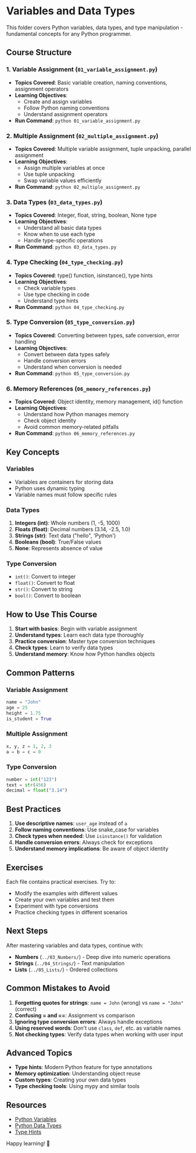 # Variables and Data Types

This folder covers Python variables, data types, and type manipulation - fundamental concepts for any Python programmer.

## Course Structure

### 1. Variable Assignment (`01_variable_assignment.py`)
- **Topics Covered**: Basic variable creation, naming conventions, assignment operators
- **Learning Objectives**: 
  - Create and assign variables
  - Follow Python naming conventions
  - Understand assignment operators
- **Run Command**: `python 01_variable_assignment.py`

### 2. Multiple Assignment (`02_multiple_assignment.py`)
- **Topics Covered**: Multiple variable assignment, tuple unpacking, parallel assignment
- **Learning Objectives**:
  - Assign multiple variables at once
  - Use tuple unpacking
  - Swap variable values efficiently
- **Run Command**: `python 02_multiple_assignment.py`

### 3. Data Types (`03_data_types.py`)
- **Topics Covered**: Integer, float, string, boolean, None type
- **Learning Objectives**:
  - Understand all basic data types
  - Know when to use each type
  - Handle type-specific operations
- **Run Command**: `python 03_data_types.py`

### 4. Type Checking (`04_type_checking.py`)
- **Topics Covered**: type() function, isinstance(), type hints
- **Learning Objectives**:
  - Check variable types
  - Use type checking in code
  - Understand type hints
- **Run Command**: `python 04_type_checking.py`

### 5. Type Conversion (`05_type_conversion.py`)
- **Topics Covered**: Converting between types, safe conversion, error handling
- **Learning Objectives**:
  - Convert between data types safely
  - Handle conversion errors
  - Understand when conversion is needed
- **Run Command**: `python 05_type_conversion.py`

### 6. Memory References (`06_memory_references.py`)
- **Topics Covered**: Object identity, memory management, id() function
- **Learning Objectives**:
  - Understand how Python manages memory
  - Check object identity
  - Avoid common memory-related pitfalls
- **Run Command**: `python 06_memory_references.py`

## Key Concepts

### Variables
- Variables are containers for storing data
- Python uses dynamic typing
- Variable names must follow specific rules

### Data Types
1. **Integers (int)**: Whole numbers (1, -5, 1000)
2. **Floats (float)**: Decimal numbers (3.14, -2.5, 1.0)
3. **Strings (str)**: Text data ("hello", 'Python')
4. **Booleans (bool)**: True/False values
5. **None**: Represents absence of value

### Type Conversion
- `int()`: Convert to integer
- `float()`: Convert to float
- `str()`: Convert to string
- `bool()`: Convert to boolean

## How to Use This Course

1. **Start with basics**: Begin with variable assignment
2. **Understand types**: Learn each data type thoroughly
3. **Practice conversion**: Master type conversion techniques
4. **Check types**: Learn to verify data types
5. **Understand memory**: Know how Python handles objects

## Common Patterns

### Variable Assignment
```python
name = "John"
age = 25
height = 1.75
is_student = True
```

### Multiple Assignment
```python
x, y, z = 1, 2, 3
a = b = c = 0
```

### Type Conversion
```python
number = int("123")
text = str(456)
decimal = float("3.14")
```

## Best Practices

1. **Use descriptive names**: `user_age` instead of `a`
2. **Follow naming conventions**: Use snake_case for variables
3. **Check types when needed**: Use `isinstance()` for validation
4. **Handle conversion errors**: Always check for exceptions
5. **Understand memory implications**: Be aware of object identity

## Exercises

Each file contains practical exercises. Try to:
- Modify the examples with different values
- Create your own variables and test them
- Experiment with type conversions
- Practice checking types in different scenarios

## Next Steps

After mastering variables and data types, continue with:
- **Numbers** (`../03_Numbers/`) - Deep dive into numeric operations
- **Strings** (`../04_Strings/`) - Text manipulation
- **Lists** (`../05_Lists/`) - Ordered collections

## Common Mistakes to Avoid

1. **Forgetting quotes for strings**: `name = John` (wrong) vs `name = "John"` (correct)
2. **Confusing = and ==**: Assignment vs comparison
3. **Ignoring type conversion errors**: Always handle exceptions
4. **Using reserved words**: Don't use `class`, `def`, etc. as variable names
5. **Not checking types**: Verify data types when working with user input

## Advanced Topics

- **Type hints**: Modern Python feature for type annotations
- **Memory optimization**: Understanding object reuse
- **Custom types**: Creating your own data types
- **Type checking tools**: Using mypy and similar tools

## Resources

- [Python Variables](https://docs.python.org/3/tutorial/introduction.html#using-python-as-a-calculator)
- [Python Data Types](https://docs.python.org/3/library/stdtypes.html)
- [Type Hints](https://docs.python.org/3/library/typing.html)

Happy learning! 🐍 